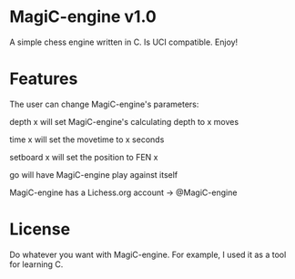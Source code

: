 # MagiC-engine v1.0

A simple chess engine written in C. Is UCI compatible. Enjoy!

# Features

The user can change MagiC-engine's parameters:

depth x will set MagiC-engine's calculating depth to x moves

time x will set the movetime to x seconds

setboard x will set the position to FEN x

go will have MagiC-engine play against itself

MagiC-engine has a Lichess.org account -> @MagiC-engine 

# License

Do whatever you want with MagiC-engine. For example, I used it as a tool for learning C.

